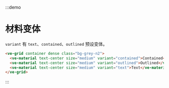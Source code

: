:::demo

# 材料变体

`variant` 有 `text`、`contained`、`outlined` 预设变体。

```html
<ve-grid container dense class="bg-grey-n2">
  <ve-material text-center size="medium" variant="contained">Contained</ve-material>
  <ve-material text-center size="medium" variant="outlined">Outlined</ve-material>
  <ve-material text-center size="medium" variant="text">Text</ve-material>
</ve-grid>
```

:::